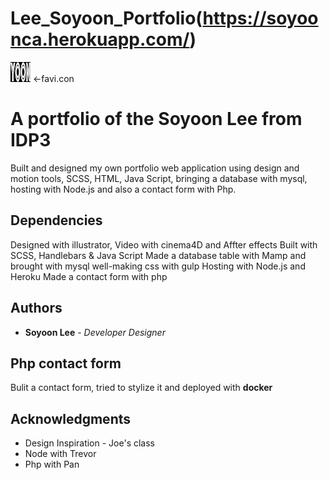 # Lee_Soyoon_Portfolio(https://soyoonca.herokuapp.com/)


![Lee_Soyoon_Portfolio](public/images/logo.ico)  <-favi.con

# A portfolio of the Soyoon Lee from IDP3 

Built and designed my own portfolio web application using design and motion tools, SCSS, HTML, Java Script, bringing a database
with mysql, hosting with Node.js and also a contact form with Php.


## Dependencies

Designed with illustrator,
Video with cinema4D and Affter effects
Built with SCSS, Handlebars & Java Script
Made a database table with Mamp and brought with mysql
well-making css with gulp
Hosting with Node.js and Heroku
Made a contact form with php

## Authors

* **Soyoon Lee** - *Developer* *Designer*

## Php contact form

Bulit a contact form, tried to stylize it and deployed with **docker**


## Acknowledgments

*  Design Inspiration - Joe's class
*  Node with Trevor
*  Php with Pan
